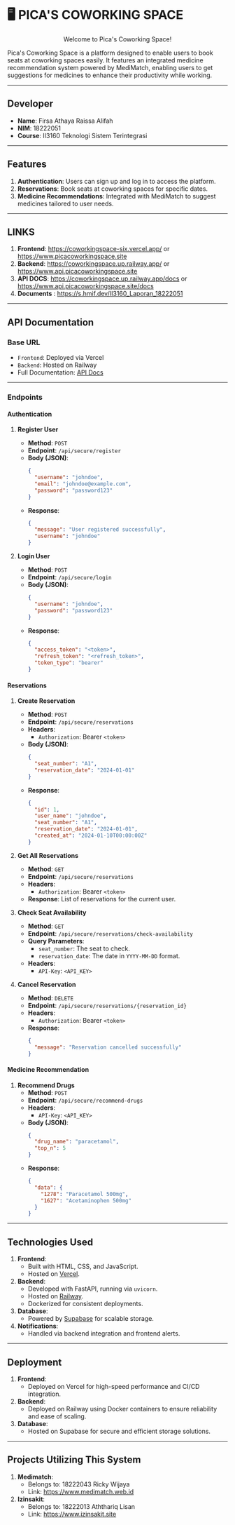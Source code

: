 # 🖥️ PICA'S COWORKING SPACE

<p align="center">
  Welcome to Pica's Coworking Space!
</p>

Pica's Coworking Space is a platform designed to enable users to book seats at coworking spaces easily. It features an integrated medicine recommendation system powered by MediMatch, enabling users to get suggestions for medicines to enhance their productivity while working.

---

## **Developer**
- **Name**: Firsa Athaya Raissa Alifah  
- **NIM**: 18222051  
- **Course**: II3160 Teknologi Sistem Terintegrasi  

---

## **Features**
1. **Authentication**: Users can sign up and log in to access the platform.  
2. **Reservations**: Book seats at coworking spaces for specific dates.  
3. **Medicine Recommendations**: Integrated with MediMatch to suggest medicines tailored to user needs.  


---

## **LINKS**
1. **Frontend**: https://coworkingspace-six.vercel.app/ or https://www.picacoworkingspace.site
2. **Backend**: https://coworkingspace.up.railway.app/ or https://www.api.picacoworkingspace.site
3. **API DOCS**: https://coworkingspace.up.railway.app/docs or https://www.api.picacoworkingspace.site/docs
4. **Documents** : https://s.hmif.dev/II3160_Laporan_18222051


---

## **API Documentation**

### **Base URL**
- `Frontend`: Deployed via Vercel   
- `Backend`: Hosted on Railway 
- Full Documentation: [API Docs](https://coworkingspace.up.railway.app/docs)

---

### **Endpoints**
#### **Authentication**
1. **Register User**
   - **Method**: `POST`
   - **Endpoint**: `/api/secure/register`
   - **Body (JSON)**:
     ```json
     {
       "username": "johndoe",
       "email": "johndoe@example.com",
       "password": "password123"
     }
     ```
   - **Response**:
     ```json
     {
       "message": "User registered successfully",
       "username": "johndoe"
     }
     ```

2. **Login User**
   - **Method**: `POST`
   - **Endpoint**: `/api/secure/login`
   - **Body (JSON)**:
     ```json
     {
       "username": "johndoe",
       "password": "password123"
     }
     ```
   - **Response**:
     ```json
     {
       "access_token": "<token>",
       "refresh_token": "<refresh_token>",
       "token_type": "bearer"
     }
     ```

#### **Reservations**
1. **Create Reservation**
   - **Method**: `POST`
   - **Endpoint**: `/api/secure/reservations`
   - **Headers**:
     - `Authorization`: Bearer `<token>`
   - **Body (JSON)**:
     ```json
     {
       "seat_number": "A1",
       "reservation_date": "2024-01-01"
     }
     ```
   - **Response**:
     ```json
     {
       "id": 1,
       "user_name": "johndoe",
       "seat_number": "A1",
       "reservation_date": "2024-01-01",
       "created_at": "2024-01-10T00:00:00Z"
     }
     ```

2. **Get All Reservations**
   - **Method**: `GET`
   - **Endpoint**: `/api/secure/reservations`
   - **Headers**:
     - `Authorization`: Bearer `<token>`
   - **Response**: List of reservations for the current user.

3. **Check Seat Availability**
   - **Method**: `GET`
   - **Endpoint**: `/api/secure/reservations/check-availability`
   - **Query Parameters**:
     - `seat_number`: The seat to check.
     - `reservation_date`: The date in `YYYY-MM-DD` format.
   - **Headers**:
     - `API-Key`: `<API_KEY>`

4. **Cancel Reservation**
   - **Method**: `DELETE`
   - **Endpoint**: `/api/secure/reservations/{reservation_id}`
   - **Headers**:
     - `Authorization`: Bearer `<token>`
   - **Response**:
     ```json
     {
       "message": "Reservation cancelled successfully"
     }
     ```

#### **Medicine Recommendation**
1. **Recommend Drugs**
   - **Method**: `POST`
   - **Endpoint**: `/api/secure/recommend-drugs`
   - **Headers**:
     - `API-Key`: `<API_KEY>`
   - **Body (JSON)**:
     ```json
     {
       "drug_name": "paracetamol",
       "top_n": 5
     }
     ```
   - **Response**:
     ```json
     {
       "data": {
         "1278": "Paracetamol 500mg",
         "1627": "Acetaminophen 500mg"
       }
     }
     ```

---

## **Technologies Used**
1. **Frontend**:
   - Built with HTML, CSS, and JavaScript.
   - Hosted on [Vercel](https://vercel.com/).
2. **Backend**:
   - Developed with FastAPI, running via `uvicorn`.
   - Hosted on [Railway](https://railway.app/).
   - Dockerized for consistent deployments.
3. **Database**:
   - Powered by [Supabase](https://supabase.com/) for scalable storage.
4. **Notifications**:
   - Handled via backend integration and frontend alerts.

---

## **Deployment**
1. **Frontend**:
   - Deployed on Vercel for high-speed performance and CI/CD integration.
2. **Backend**:
   - Deployed on Railway using Docker containers to ensure reliability and ease of scaling.
3. **Database**:
   - Hosted on Supabase for secure and efficient storage solutions.

---
## **Projects Utilizing This System**
1. **Medimatch**:
   - Belongs to: 18222043 Ricky Wijaya
   - Link: https://www.medimatch.web.id
2. **Izinsakit**:
   - Belongs to: 18222013 Aththariq Lisan
   - Link: https://www.izinsakit.site

